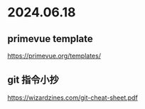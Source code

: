 # 2024.06.18

## primevue template

https://primevue.org/templates/

## git 指令小抄

https://wizardzines.com/git-cheat-sheet.pdf
